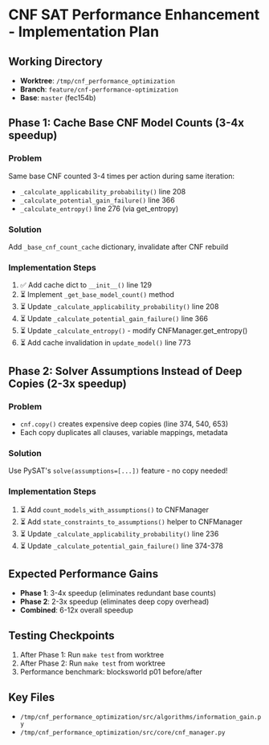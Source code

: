 # CNF SAT Performance Enhancement - Implementation Plan

## Working Directory
- **Worktree**: `/tmp/cnf_performance_optimization`
- **Branch**: `feature/cnf-performance-optimization`
- **Base**: `master` (fec154b)

## Phase 1: Cache Base CNF Model Counts (3-4x speedup)

### Problem
Same base CNF counted 3-4 times per action during same iteration:
- `_calculate_applicability_probability()` line 208
- `_calculate_potential_gain_failure()` line 366
- `_calculate_entropy()` line 276 (via get_entropy)

### Solution
Add `_base_cnf_count_cache` dictionary, invalidate after CNF rebuild

### Implementation Steps
1. ✅ Add cache dict to `__init__()` line 129
2. ⏳ Implement `_get_base_model_count()` method
3. ⏳ Update `_calculate_applicability_probability()` line 208
4. ⏳ Update `_calculate_potential_gain_failure()` line 366
5. ⏳ Update `_calculate_entropy()` - modify CNFManager.get_entropy()
6. ⏳ Add cache invalidation in `update_model()` line 773

## Phase 2: Solver Assumptions Instead of Deep Copies (2-3x speedup)

### Problem
- `cnf.copy()` creates expensive deep copies (line 374, 540, 653)
- Each copy duplicates all clauses, variable mappings, metadata

### Solution
Use PySAT's `solve(assumptions=[...])` feature - no copy needed!

### Implementation Steps
1. ⏳ Add `count_models_with_assumptions()` to CNFManager
2. ⏳ Add `state_constraints_to_assumptions()` helper to CNFManager
3. ⏳ Update `_calculate_applicability_probability()` line 236
4. ⏳ Update `_calculate_potential_gain_failure()` line 374-378

## Expected Performance Gains
- **Phase 1**: 3-4x speedup (eliminates redundant base counts)
- **Phase 2**: 2-3x speedup (eliminates deep copy overhead)
- **Combined**: 6-12x overall speedup

## Testing Checkpoints
1. After Phase 1: Run `make test` from worktree
2. After Phase 2: Run `make test` from worktree
3. Performance benchmark: blocksworld p01 before/after

## Key Files
- `/tmp/cnf_performance_optimization/src/algorithms/information_gain.py`
- `/tmp/cnf_performance_optimization/src/core/cnf_manager.py`
